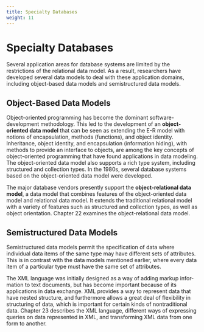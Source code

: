 ```yaml
---
title: Specialty Databases
weight: 11
---
```


# Specialty Databases

Several application areas for database systems are limited by the restrictions of the relational data model. As a result, researchers have developed several data models to deal with these application domains, including object-based data models and semistructured data models.  

## Object-Based Data Models

Object-oriented programming has become the dominant software-development methodology. This led to the development of an **object-oriented data model** that can be seen as extending the E-R model with notions of encapsulation, methods (functions), and object identity. Inheritance, object identity, and encapsulation (information hiding), with methods to provide an interface to objects, are among the key concepts of object-oriented programming that have found applications in data modeling. The object-oriented data model also supports a rich type system, including structured and collection types. In the 1980s, several database systems based on the object-oriented data model were developed.

The major database vendors presently support the **object-relational data model**, a data model that combines features of the object-oriented data model and relational data model. It extends the traditional relational model with a variety of features such as structured and collection types, as well as object orientation. Chapter 22 examines the object-relational data model.

## Semistructured Data Models

Semistructured data models permit the specification of data where individual data items of the same type may have different sets of attributes. This is in contrast with the data models mentioned earlier, where every data item of a particular type must have the same set of attributes.

The XML language was initially designed as a way of adding markup infor- mation to text documents, but has become important because of its applications in data exchange. XML provides a way to represent data that have nested structure, and furthermore allows a great deal of flexibility in structuring of data, which is important for certain kinds of nontraditional data. Chapter 23 describes the XML language, different ways of expressing queries on data represented in XML, and transforming XML data from one form to another.

